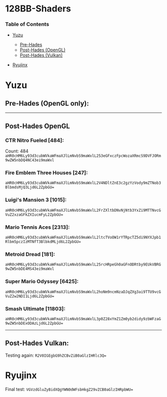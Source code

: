 # 128BB-Shaders
### Table of Contents

- [Yuzu](#Yuzu)
  + [Pre-Hades](#Pre-Hades-OpenGL-only)
  + [Post-Hades (OpenGL)](#Post-Hades-OpenGL)
  + [Post-Hades (Vulkan)](#Post-Hades-Vulkan)


- [Ryujinx](#Ryujinx)


# Yuzu

## Pre-Hades (OpenGL only):
  
  * * *
  
## Post-Hades OpenGL
  ### CTR Nitro Fueled [484]:
  Count: 484
  `aHR0cHM6Ly93d3cubWVkaWFmaXJlLmNvbS9maWxlL253eGFxczFpcWozaXRmcS9DVFJORm9wZW5nbDQ4NC43ei9maWxl`
  ### Fire Emblem Three Houses [247]:
  `aHR0cHM6Ly93d3cubWVkaWFmaXJlLmNvbS9maWxlL2V4NDltZnE3c2gzYzVody9mZTNob3BlbmdsMjQ3Ljd6L2ZpbGU=`
  ### Luigi's Mansion 3 [1015]:
  `aHR0cHM6Ly93d3cubWVkaWFmaXJlLmNvbS9maWxlL2FrZXltbDNvNjNtb3YxZi9MTTNvcGVuZ2xzaGFkZXIucmFyL2ZpbGU=`
  ### Mario Tennis Aces [2313]:
  `aHR0cHM6Ly93d3cubWVkaWFmaXJlLmNvbS9maWxlL2ltcTVoOW1rYTRpcTZ5di9NYXJpb1Rlbm5pczIzMTNfT3BlbkdMLjd6L2ZpbGU=`
  ### Metroid Dread [181]:
  `aHR0cHM6Ly93d3cubWVkaWFmaXJlLmNvbS9maWxlL25rcHRpeGh0aGFnODRtby9EUkVBRG9wZW5nbDE4MS43ei9maWxl`
  ### Super Mario Odyssey [6425]:
  `aHR0cHM6Ly93d3cubWVkaWFmaXJlLmNvbS9maWxlL2hoNm9ncmNzaDJqZXg3ai9TTU9vcGVuZ2w2NDI1Ljd6L2ZpbGU=`
  ### Smash Ultimate [11803]:
  `aHR0cHM6Ly93d3cubWVkaWFmaXJlLmNvbS9maWxlL3p0Z28xYmZ1Zm0yb2didy9zbWFzaG9wZW5nbDExODAzLjd6L2ZpbGU=`
  
  * * *
  
## Post-Hades Vulkan:
Testing again: `R2V0IGEgbG9hZCBvZiB0aGlzIHRlc3Q=`

# Ryujinx
Final test: `VGVzdGluZyBidXQgYWN0dWFsbHkgZ29vZCB0aGlzIHRpbWU=`
